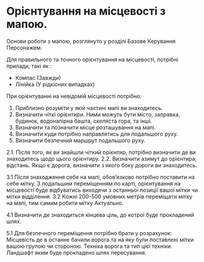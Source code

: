 # Орієнтування на місцевості з мапою.

Основи роботи з мапою, розглянуто у розділі Базове Керування Персонажем. 

Для правильного та точного орієнтування на місцевості, потрібні прилади, такі як : 
- Компас (Завжди)
- Лінійка (У рідкісних випадках)

При орієнтуванні на невідомій місцевості потрібно: 
1. Приблизно розуміти у якій частині мапі ви знаходитесь.
2. Визначити чіткі орієнтири. Ними можуть бути місто, заправка, будинок, водонапірна башта, скеляста гора, та інші.
3. Визначити та позначити місце розташування на мапі.
4. Визначити куди потрібно направлятись для подальшого руху.
5. Визначити безпечний маршрут подальшого руху.

2.1. Після того, як ви знайшли чіткий орієнтир, потрібно визначити де ви знаходитесь щодо цього орієнтиру. 
2.2. Визначити азимут до орієнтира, відстань. Якщо є дорога, визначити з якого боку дороги ви знаходитесь.

3.1 Після знаходження себе на мапі, обовʼязково потрібно поставити на себе мітку. З подальшим переміщенням по карті,  орієнтування на місцевості буде відбуватись виходячи з останньої позиції вашої мітки чи мітки відділення. 
3.2 Кожні 200-500 умовних метрів переміщати мітку на мапі, тим самим робити мітку Актуально.

4.1 Визначити де знаходиться кінцева ціль, до котрої буде прокладений шлях.

5.1  Для безпечного переміщення потрібно брати у розрахунок:
Місцевість де в останнє бачили ворога та на яку були поставлені мітки вашою групою чи стороною.
Техніка ворога та тип цієї техніки.
Ландшафт яким буде прокладено шлях  пересування.
